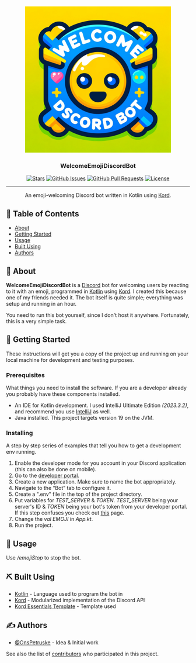 <p align="center">
  <a href="https://github.com/pkg-dot-zip/WelcomeEmojiDiscordBot/" rel="noopener">
 <img width=400px height=400px src="https://raw.githubusercontent.com/pkg-dot-zip/WelcomeEmojiDiscordBot/root/projectLogo.png" alt="Project logo"></a>
</p>

<h3 align="center">WelcomeEmojiDiscordBot</h3>

<div align="center">

  [![Stars](https://img.shields.io/github/stars/pkg-dot-zip/WelcomeEmojiDiscordBot.svg)](https://github.com/pkg-dot-zip/WelcomeEmojiDiscordBot/stargazers)
  [![GitHub Issues](https://img.shields.io/github/issues/pkg-dot-zip/WelcomeEmojiDiscordBot.svg)](https://github.com/pkg-dot-zip/WelcomeEmojiDiscordBot/issues)
  [![GitHub Pull Requests](https://img.shields.io/github/issues-pr/pkg-dot-zip/WelcomeEmojiDiscordBot.svg)](https://github.com/pkg-dot-zip/WelcomeEmojiDiscordBot/pulls)
  [![License](https://img.shields.io/badge/license-MIT-blue.svg)](/LICENSE)

</div>

---

<p align="center"> An emoji-welcoming Discord bot written in Kotlin using <a href=""https://github.com/kordlib/kord>Kord</a>.
    <br> 
</p>

## 📝 Table of Contents
- [About](#about)
- [Getting Started](#getting_started)
- [Usage](#usage)
- [Built Using](#built_using)
- [Authors](#authors)

## 🧐 About <a name = "about"></a>
**WelcomeEmojiDiscordBot** is a [Discord](https://discord.com/) bot for welcoming users by reacting to it with an emoji, programmed in [Kotlin](https://kotlinlang.org/) using [Kord](https://github.com/kordlib/kord). I created this because one of my friends needed it. The bot itself is quite simple; everything was setup and running in an hour. 

You need to run this bot yourself, since I don't host it anywhere. Fortunately, this is a very simple task.

## 🏁 Getting Started <a name = "getting_started"></a>
These instructions will get you a copy of the project up and running on your local machine for development and testing purposes.

### Prerequisites
What things you need to install the software. If you are a developer already you probably have these components installed.

- An IDE for Kotlin development. I used IntelliJ Ultimate Edition _(2023.3.2)_, and recommend you use [IntelliJ](https://www.jetbrains.com/idea/download/?section=windows) as well.
- Java installed. This project targets version 19 on the JVM.

### Installing
A step by step series of examples that tell you how to get a development env running.

1. Enable the developer mode for you account in your Discord application (this can also be done on mobile). 
2. Go to the [developer portal](https://discord.com/developers/applications).
3. Create a new application. Make sure to name the bot appropriately.
4. Navigate to the “Bot” tab to configure it.
5. Create a ".env" file in the top of the project directory.
6. Put variables for _TEST_SERVER_ & _TOKEN_. _TEST_SERVER_ being your server's ID & _TOKEN_ being your bot's token from your developer portal. If this step confuses you check out [this](https://github.com/Kord-Extensions/template) page.
7. Change the *val EMOJI* in *App.kt*.
8. Run the project.

## 🎈 Usage <a name="usage"></a>
Use _/emojiStop_ to stop the bot.

## ⛏️ Built Using <a name = "built_using"></a>
- [Kotlin](https://kotlinlang.org/) - Language used to program the bot in
- [Kord](https://github.com/kordlib/kord) - Modularized implementation of the Discord API
- [Kord Essentials Template](https://github.com/Kord-Extensions/template/) - Template used

## ✍️ Authors <a name = "authors"></a>
- [@OnsPetruske](https://github.com/pkg-dot-zip) - Idea & Initial work

See also the list of [contributors](https://github.com/pkg-dot-zip/WelcomeEmojiDiscordBot/contributors) who participated in this project.
